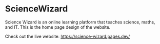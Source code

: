 # ScienceWizard
Science Wizard is an online learning platform that teaches science, maths, and IT. This is the home page design of the website.


Check out the live website: https://science-wizard.pages.dev/

